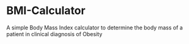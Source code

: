 # BMI-Calculator
A simple Body Mass Index calculator to determine the body mass of a patient in clinical diagnosis of Obesity
